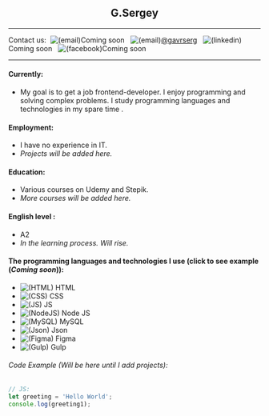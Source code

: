 ## <center> G.Sergey</center> 

---
Contact us:&nbsp;&nbsp;![(email)](https://img.icons8.com/material-outlined/20/000000/email-open.png)Coming soon &nbsp;&nbsp;![(email)](https://img.icons8.com/material-rounded/20/000000/telegram-app.png)[@gavrserg](https://t.me/gavrserg) &nbsp;&nbsp;![(linkedin)](https://img.icons8.com/material-rounded/20/000000/linkedin--v2.png)Coming soon &nbsp;&nbsp;![(facebook)](https://img.icons8.com/ios-glyphs/20/000000/facebook-new.png)Coming soon

---
#### Currently:
+ My goal is to get a job frontend-developer. I enjoy programming and solving complex problems. I study programming languages ​​and technologies in my spare time .

#### Employment:
+ I have no experience in IT.
+ *Projects will be added here.*

#### Education:
+ Various courses on Udemy and Stepik.
+ *More courses will be added here.*

#### English level :
+ A2
+ *In the learning process. Will rise.*

#### The programming languages ​​and technologies I use (click to see example (*Coming soon*)):
+ ![(HTML)](https://img.icons8.com/ios-glyphs/25/000000/html-5.png) HTML
+ ![(CSS)](https://img.icons8.com/material-outlined/25/000000/css.png) CSS
+ ![(JS)](https://img.icons8.com/windows/25/000000/js-squared.png) JS
+ ![(NodeJS)](https://img.icons8.com/windows/25/000000/node-js.png) Node JS
+ ![(MySQL)](https://img.icons8.com/ios/25/000000/mysql-logo.png) MySQL
+ ![(Json)](https://img.icons8.com/ios/25/000000/json-download.png) Json
+ ![(Figma)](https://img.icons8.com/ios/25/000000/figma--v2.png) Figma
+ ![(Gulp)](https://img.icons8.com/windows/25/000000/gulp.png) Gulp

###### Code Example (*Will be here until I add projects*):
```javascript
// JS:
let greeting = 'Hello World';
console.log(greeting1);
```